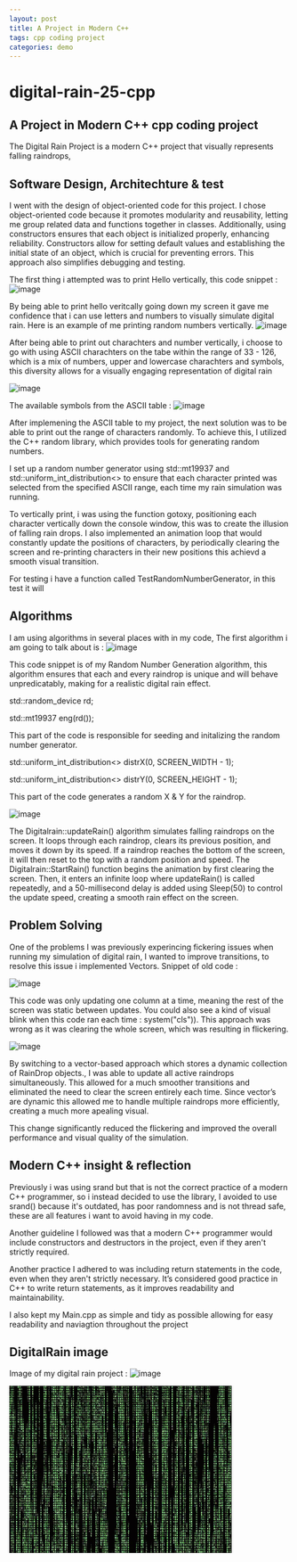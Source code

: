 ```yaml
---
layout: post
title: A Project in Modern C++
tags: cpp coding project
categories: demo
---
```


# digital-rain-25-cpp
A Project in Modern C++ cpp coding project
--
The Digital Rain Project is a modern C++ project that visually represents falling raindrops,

## Software Design, Architechture & test

I went with the design of object-oriented code for this project. I chose object-oriented code because
it promotes modularity and reusability, letting me group related data and functions together in classes. 
Additionally, using constructors ensures that each object is initialized properly, enhancing reliability.
Constructors allow for setting default values and establishing the initial state of an object, which is crucial for preventing errors.
This approach also simplifies debugging and testing.

The first thing i attempted was to print Hello vertically, this code snippet :
![image](https://github.com/user-attachments/assets/04a8f32e-c1a9-47d1-806d-033253242f8c)


  By being able to print hello veritcally going down my screen it gave me confidence that i can use
  letters and numbers to visually simulate digital rain. Here is an example of me printing random 
  numbers vertically. 
![image](https://github.com/user-attachments/assets/09ddf3cf-f5a2-40d1-83ce-12be4e05bb0a)

  After being able to print out charachters and number vertically, i choose to go with using ASCII charachters on the tabe within the range of 33 - 126,
  which is a mix of numbers, upper and lowercase charachters and symbols, this diversity allows for a visually engaging representation of digital rain 
 
  ![image](https://github.com/user-attachments/assets/e9bb2d22-d4a6-44f9-a9fc-e82d9940317c)
 
  The available symbols from the ASCII table :
  ![image](https://github.com/user-attachments/assets/6f049fc2-a59a-4600-8002-72eea201ac4f)

  After implemening the ASCII table to my project, the next solution was to be able to print out the range of characters randomly.
  To achieve this, I utilized the C++ random library, which provides tools for generating random numbers.

  I set up a random number generator using std::mt19937 and std::uniform_int_distribution<> to ensure that each character printed was selected from the specified ASCII range, each 
  time my rain simulation was running. 

  To vertically print, i was using the function gotoxy, positioning each character vertically down the console window, this was to create the illusion of falling rain drops.
  I also implemented an animation loop that would constantly update the positions of characters, by periodically clearing the screen and re-printing characters in their new positions
  this achievd a smooth visual transition. 

  For testing i have a function called TestRandomNumberGenerator, in this test it will 

## Algorithms
I am using algorithms in several places with in my code, The first algorithm i am going to talk about is
: ![image](https://github.com/user-attachments/assets/bcf3c05b-2794-4197-89d3-ebf4d1c30b08)

This code snippet is of my Random Number Generation algorithm, this algorithm ensures that
each and every raindrop is unique and will behave unpredicatably, making for a realistic digital 
rain effect.

std::random_device rd;

std::mt19937 eng(rd());

This part of the code is responsible for seeding and initalizing the random number generator.

std::uniform_int_distribution<> distrX(0, SCREEN_WIDTH - 1);

std::uniform_int_distribution<> distrY(0, SCREEN_HEIGHT - 1);

This part of the code generates a random X & Y for the raindrop.

![image](https://github.com/user-attachments/assets/f243a52a-63a7-4e1c-bf29-e5f6d9e4b16a)

The Digitalrain::updateRain() algorithm simulates falling raindrops on the screen. 
It loops through each raindrop, clears its previous position, and moves it down by its speed. 
If a raindrop reaches the bottom of the screen, it will then reset to the top with a random position and speed. 
The Digitalrain::StartRain() function begins the animation by first clearing the screen. Then, it enters an infinite loop where updateRain() is called 
repeatedly, and a 50-millisecond delay is added using Sleep(50) to control the update speed, creating a smooth rain effect on the screen.


## Problem Solving
 One of the problems I was previously experincing fickering issues when running my simulation of digital rain, I wanted to improve transitions, to resolve this 
 issue
 i implemented Vectors. Snippet of old code :
 
 ![image](https://github.com/user-attachments/assets/76a8fbca-afb7-4c92-9f79-6afd25b7549e)

 This code was only updating one column at a time, meaning the rest of the screen was static between updates.
 You could also see a kind of visual blink when this code ran each time : system("cls")). This approach was wrong as it was clearing the whole screen, which
 was resulting in flickering.

 ![image](https://github.com/user-attachments/assets/6940365e-2792-4b72-a31a-692001a2f7c2)

 By switching to a vector-based approach which stores a dynamic collection of RainDrop objects., I was able to update all active raindrops simultaneously. This 
 allowed for a much smoother transitions
 and eliminated the need to clear the screen entirely each time. Since vector’s are dynamic this allowed me to handle multiple raindrops more efficiently,
 creating a much more apealing visual.
 
 This change significantly reduced the flickering and improved the overall performance and visual quality of the simulation.

 

## Modern C++ insight & reflection
  Previously i was using srand but that is not the correct practice of a modern
  C++ programmer, so i instead decided to use the <random> library, I avoided to use srand() because
  it's outdated, has poor randomness and is not thread safe, these are all features i want to avoid
  having in my code.

  Another guideline I followed was that a modern C++ programmer would include constructors and destructors in the project, even if they aren't strictly required.

  Another practice I adhered to was including return statements in the code, even when they aren't strictly necessary. It’s considered good practice in C++ to 
  write return statements, as it improves readability and maintainability.

  I also kept my Main.cpp as simple and tidy as possible allowing for easy readability and naviagtion throughout the project

## DigitalRain image
Image of my digital rain project : 
![image](https://github.com/user-attachments/assets/c54e1a61-13da-4280-9fcd-28213220c0ee)

<img src="https://raw.githubusercontent.com/G00406014/digital-rain-25-cpp/main/docs/assets/images/DigitalRain.jpg" width="400" height="300">
